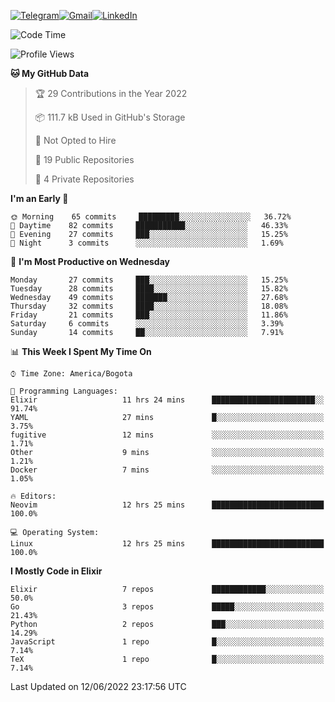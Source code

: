 
[![Telegram](https://img.shields.io/badge/-TELEGRAM-2CA5E0?logo=telegram&logoColor=white)](https://t.me/jogeraca)[![Gmail](https://img.shields.io/badge/-GMAIL-D14836?logo=gmail&logoColor=white)](mailto:jogeraca@gmail.com)[![LinkedIn](https://img.shields.io/badge/-LINKEDIN-3177C6?logo=linkedin&logoColor=white)](https://www.linkedin.com/in/jogeraca)

<!--START_SECTION:waka-->
![Code Time](http://img.shields.io/badge/Code%20Time-0%20secs-blue)

![Profile Views](http://img.shields.io/badge/Profile%20Views-0-blue)

**🐱 My GitHub Data** 

> 🏆 29 Contributions in the Year 2022
 > 
> 📦 111.7 kB Used in GitHub's Storage 
 > 
> 🚫 Not Opted to Hire
 > 
> 📜 19 Public Repositories 
 > 
> 🔑 4 Private Repositories  
 > 
**I'm an Early 🐤** 

```text
🌞 Morning    65 commits     █████████░░░░░░░░░░░░░░░░   36.72% 
🌆 Daytime    82 commits     ███████████░░░░░░░░░░░░░░   46.33% 
🌃 Evening    27 commits     ███░░░░░░░░░░░░░░░░░░░░░░   15.25% 
🌙 Night      3 commits      ░░░░░░░░░░░░░░░░░░░░░░░░░   1.69%

```
📅 **I'm Most Productive on Wednesday** 

```text
Monday       27 commits     ███░░░░░░░░░░░░░░░░░░░░░░   15.25% 
Tuesday      28 commits     ████░░░░░░░░░░░░░░░░░░░░░   15.82% 
Wednesday    49 commits     ███████░░░░░░░░░░░░░░░░░░   27.68% 
Thursday     32 commits     ████░░░░░░░░░░░░░░░░░░░░░   18.08% 
Friday       21 commits     ███░░░░░░░░░░░░░░░░░░░░░░   11.86% 
Saturday     6 commits      ░░░░░░░░░░░░░░░░░░░░░░░░░   3.39% 
Sunday       14 commits     ██░░░░░░░░░░░░░░░░░░░░░░░   7.91%

```


📊 **This Week I Spent My Time On** 

```text
⌚︎ Time Zone: America/Bogota

💬 Programming Languages: 
Elixir                   11 hrs 24 mins      ███████████████████████░░   91.74% 
YAML                     27 mins             █░░░░░░░░░░░░░░░░░░░░░░░░   3.75% 
fugitive                 12 mins             ░░░░░░░░░░░░░░░░░░░░░░░░░   1.71% 
Other                    9 mins              ░░░░░░░░░░░░░░░░░░░░░░░░░   1.21% 
Docker                   7 mins              ░░░░░░░░░░░░░░░░░░░░░░░░░   1.05%

🔥 Editors: 
Neovim                   12 hrs 25 mins      █████████████████████████   100.0%

💻 Operating System: 
Linux                    12 hrs 25 mins      █████████████████████████   100.0%

```

**I Mostly Code in Elixir** 

```text
Elixir                   7 repos             ████████████░░░░░░░░░░░░░   50.0% 
Go                       3 repos             █████░░░░░░░░░░░░░░░░░░░░   21.43% 
Python                   2 repos             ███░░░░░░░░░░░░░░░░░░░░░░   14.29% 
JavaScript               1 repo              █░░░░░░░░░░░░░░░░░░░░░░░░   7.14% 
TeX                      1 repo              █░░░░░░░░░░░░░░░░░░░░░░░░   7.14%

```



 Last Updated on 12/06/2022 23:17:56 UTC
<!--END_SECTION:waka-->
